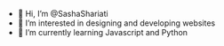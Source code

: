 - 👋 Hi, I’m @SashaShariati
- 👀 I’m interested in designing and developing websites
- 🌱 I’m currently learning Javascript and Python

<!---
SashaShariati/SashaShariati is a ✨ special ✨ repository because its `README.md` (this file) appears on your GitHub profile.
You can click the Preview link to take a look at your changes.
--->
